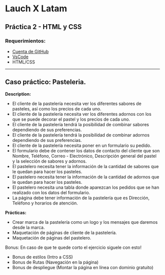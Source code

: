 # Lauch X Latam

## Práctica 2 - HTML y CSS

### Requerimientos:
- [Cuenta de GitHub](https://github.com/)
- [VsCode](https://code.visualstudio.com/)
- HTML/CSS

---------------------------

## Caso práctico: Pasteleria.

**Description:**

- El cliente de la pastelería necesita ver los diferentes sabores de pasteles, así como los precios de cada uno.
- El cliente de la pastelería necesita ver los diferentes adornos con los que se puede decorar el pastel y los precios de cada uno.
- El cliente de la pastelería tendrá la posibilidad de combinar sabores dependiendo de sus preferencias.
- El cliente de la pastelería tendrá la posibilidad de combinar adornos dependiendo de sus preferencias.
- El cliente de la pastelería necesita poner en un formulario su pedido.
- El formulario debe de contener los datos de contacto del cliente que son Nombre, Teléfono, Correo - Electrónico, Descripción general del pastel y la selección de sabores y adornos.
- El pastelero necesita tener la información de la cantidad de sabores que le quedan para hacer los pasteles.
- El pastelero necesita tener la información de la cantidad de adornos que le quedan para hacer los pasteles.
- El pastelero necesita una tabla donde aparezcan los pedidos que se han realizado con los datos del formulario.
- La página debe tener información de la pastelería que es Dirección, Teléfono y horarios de atención.


**Prácticas:**

- Crear marca de la pastelería como un logo y los mensajes que daremos desde la marca.
- Maquetación de páginas de cliente de la pastelería.
- Maquetación de páginas del pastelero.

Bonus: En caso de que te quede corto el ejercicio siguele con esto!

- Bonus de estilos (Intro a CSS)
- Bonus de Rutas (Navegación en la página)
- Bonus de despliegue (Montar la página en línea con dominio gratuito)

